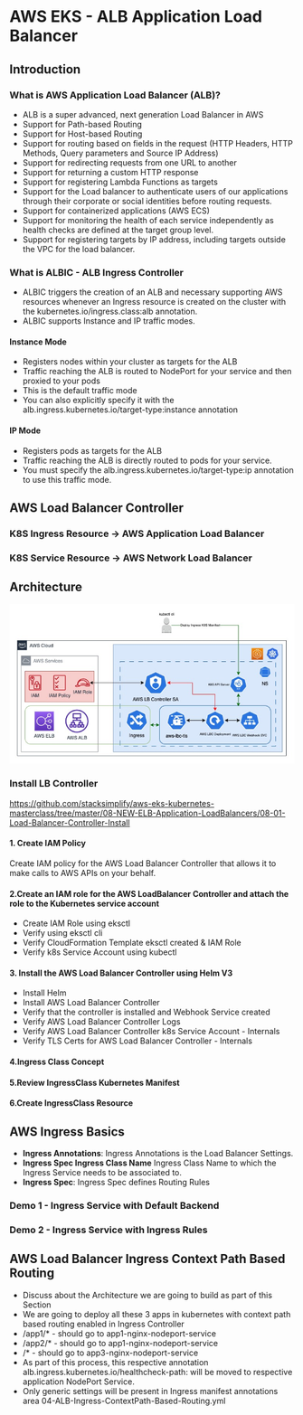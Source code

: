 # AWS EKS - ALB Application Load Balancer

## Introduction 
### What is AWS Application Load Balancer (ALB)?
- ALB is a super advanced, next generation Load Balancer in AWS
- Support for Path-based Routing 
- Support for Host-based Routing
- Support for routing based on fields in the request (HTTP Headers, HTTP Methods, Query parameters and Source IP Address)
- Support for redirecting requests from one URL to another
- Support for returning a custom HTTP response
- Support for registering Lambda Functions as targets
- Support for the Load balancer to authenticate users of our applications through their corporate or social identities before routing requests. 
- Support for containerized applications (AWS ECS)
- Support for monitoring the health of each service independently as health checks are defined at the target group level. 
- Support for registering targets by IP address, including targets outside the VPC for the load balancer. 

### What is ALBIC - ALB Ingress Controller
- ALBIC triggers the creation of an ALB and necessary supporting AWS resources whenever an Ingress resource is created on the cluster with the kubernetes.io/ingress.class:alb annotation.
- ALBIC supports Instance and IP traffic modes.

#### Instance Mode
- Registers nodes within your cluster as targets for the ALB
- Traffic reaching the ALB is routed to NodePort for your service and then proxied to your pods
- This is the default traffic mode
- You can also explicitly specify it with the alb.ingress.kubernetes.io/target-type:instance annotation

#### IP Mode 
- Registers pods as targets for the ALB
- Traffic reaching the ALB is directly routed to pods for your service.
- You must specify the alb.ingress.kubernetes.io/target-type:ip annotation to use this traffic mode.

## AWS Load Balancer Controller
### K8S Ingress Resource &rarr; AWS Application Load Balancer
### K8S Service Resource  &rarr; AWS Network Load Balancer

## Architecture
![alt text](https://github.com/rossenbergvillanuevaramboanga/aws-eks-ALB/blob/main/images/aws-eks-alb.jpg?raw=true)

### Install LB Controller
https://github.com/stacksimplify/aws-eks-kubernetes-masterclass/tree/master/08-NEW-ELB-Application-LoadBalancers/08-01-Load-Balancer-Controller-Install 
#### 1. Create IAM Policy
Create IAM policy for the AWS Load Balancer Controller that allows it to make calls to AWS APIs on your behalf.
#### 2.Create an IAM role for the AWS LoadBalancer Controller and attach the role to the Kubernetes service account
- Create IAM Role using eksctl
- Verify using eksctl cli
- Verify CloudFormation Template eksctl created & IAM Role
- Verify k8s Service Account using kubectl
#### 3. Install the AWS Load Balancer Controller using Helm V3
- Install Helm
- Install AWS Load Balancer Controller
- Verify that the controller is installed and Webhook Service created
- Verify AWS Load Balancer Controller Logs
- Verify AWS Load Balancer Controller k8s Service Account - Internals
- Verify TLS Certs for AWS Load Balancer Controller - Internals
#### 4.Ingress Class Concept
#### 5.Review IngressClass Kubernetes Manifest
#### 6.Create IngressClass Resource

## AWS Ingress Basics
- **Ingress Annotations**: Ingress Annotations is the Load Balancer Settings.
- **Ingress Spec Ingress Class Name**
Ingress Class Name to which the Ingress Service needs to be associated to.
- **Ingress Spec**: Ingress Spec defines Routing Rules

### Demo 1 - Ingress Service with Default Backend
### Demo 2 - Ingress Service with Ingress Rules

## AWS Load Balancer Ingress Context Path Based Routing
- Discuss about the Architecture we are going to build as part of this Section
- We are going to deploy all these 3 apps in kubernetes with context path based routing enabled in Ingress Controller
- /app1/* - should go to app1-nginx-nodeport-service
- /app2/* - should go to app1-nginx-nodeport-service
- /* - should go to app3-nginx-nodeport-service
- As part of this process, this respective annotation alb.ingress.kubernetes.io/healthcheck-path: will be moved to respective application NodePort Service.
- Only generic settings will be present in Ingress manifest annotations area 04-ALB-Ingress-ContextPath-Based-Routing.yml

